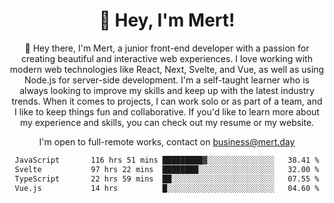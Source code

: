 <div align="center">
  <h1 align="center">👋 Hey, I'm Mert! </h1>
<p>
 🎉 Hey there, I'm Mert, a junior front-end developer with a passion for creating beautiful and interactive web experiences. I love working with modern web technologies like React, Next, Svelte, and Vue, as well as using Node.js for server-side development. I'm a self-taught learner who is always looking to improve my skills and keep up with the latest industry trends. When it comes to projects, I can work solo or as part of a team, and I like to keep things fun and collaborative. If you'd like to learn more about my experience and skills, you can check out my resume or my website.
</p>

  I'm open to full-remote works, contact on [business@mert.day](mailto:business@mert.day) 
  
<!--START_SECTION:waka-->

```txt
JavaScript       116 hrs 51 mins █████████▓░░░░░░░░░░░░░░░   38.41 %
Svelte           97 hrs 22 mins  ████████░░░░░░░░░░░░░░░░░   32.00 %
TypeScript       22 hrs 59 mins  ██░░░░░░░░░░░░░░░░░░░░░░░   07.55 %
Vue.js           14 hrs          █░░░░░░░░░░░░░░░░░░░░░░░░   04.60 %
```

<!--END_SECTION:waka-->
